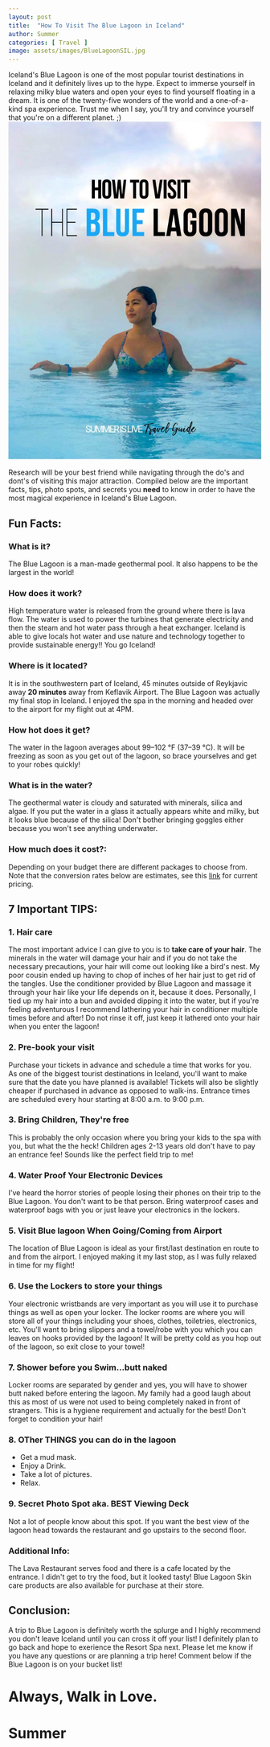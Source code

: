 ```yaml
---
layout: post
title:  "How To Visit The Blue Lagoon in Iceland"
author: Summer
categories: [ Travel ]
image: assets/images/BlueLagoonSIL.jpg
---
```


Iceland's Blue Lagoon is one of the most popular tourist destinations in Iceland and it definitely lives up to the hype. Expect to immerse yourself in relaxing milky blue waters and open your eyes to find yourself floating in a dream. It is one of the twenty-five wonders of the world and a one-of-a-kind spa experience. Trust me when I say, you'll try and convince yourself that you're on a different planet. ;)
![title image](/assets/images/BlueLagoonTitle.jpg)

Research will be your best friend while navigating through the do's and dont's of visiting this major attraction. Compiled below are the important facts, tips, photo spots, and secrets you **need** to know in order to have the most magical experience in Iceland's Blue Lagoon.

## Fun Facts:

### **What is it?**

The Blue Lagoon is a man-made geothermal pool. It also happens to be the largest in the world!

### **How does it work?**

High temperature water is released from the ground where there is lava flow. The water is used to power the turbines that generate electricity and then the steam and hot water pass through a heat exchanger. Iceland is able to give locals hot water and use nature and technology together to provide sustainable energy!! You go Iceland!

### **Where is it located?**

It is in the southwestern part of Iceland, 45 minutes outside of Reykjavic away **20 minutes** away from Keflavik Airport. The Blue Lagoon was actually my final stop in Iceland. I enjoyed the spa in the morning and headed over to the airport for my flight out at 4PM.

### **How hot does it get?**

The water in the lagoon averages about 99–102 °F (37–39 °C). It will be freezing as soon as you get out of the lagoon, so brace yourselves and get to your robes quickly!

### **What is in the water?**

The geothermal water is cloudy and saturated with minerals, silica and algae. If you put the water in a glass it actually appears white and milky, but it looks blue because of the silica! Don't bother bringing goggles either because you won't see anything underwater.

### How much does it cost?:

Depending on your budget there are different packages to choose from. Note that the conversion rates below are estimates, see this [link](https://www.bluelagoon.com/explore) for current pricing.



## 7 Important TIPS:

### 1. Hair care

The most important advice I can give to you is to **take care of your hair**. The minerals in the water will damage your hair and if you do not take the necessary precautions, your hair will come out looking like a bird's nest. My poor cousin ended up having to chop of inches of her hair just to get rid of the tangles. Use the conditioner provided by Blue Lagoon and massage it through your hair like your life depends on it, because it does. Personally, I tied up my hair into a bun and avoided dipping it into the water, but if you're feeling adventurous I recommend lathering your hair in conditioner multiple times before and after! Do not rinse it off, just keep it lathered onto your hair when you enter the lagoon!



### 2. Pre-book your visit

Purchase your tickets in advance and schedule a time that works for you. As one of the biggest tourist destinations in Iceland, you'll want to make sure that the date you have planned is available! Tickets will also be slightly cheaper if purchased in advance as opposed to walk-ins. Entrance times are scheduled every hour starting at 8:00 a.m. to 9:00 p.m.

### 3. Bring Children, They're free

This is probably the only occasion where you bring your kids to the spa with you, but what the the heck! Children ages 2-13 years old don't have to pay an entrance fee! Sounds like the perfect field trip to me!




### 4. Water Proof Your Electronic Devices

I've heard the horror stories of people losing their phones on their trip to the Blue Lagoon. You don't want to be that person. Bring waterproof cases and waterproof bags with you or just leave your electronics in the lockers.

### 5. Visit Blue lagoon When Going/Coming from Airport

The location of Blue Lagoon is ideal as your first/last destination en route to and from the airport. I enjoyed making it my last stop, as I was fully relaxed in time for my flight!


### 6. Use the Lockers to store your things

Your electronic wristbands are very important as you will use it to purchase things as well as open your locker. The locker rooms are where you will store all of your things including your shoes, clothes, toiletries, electronics, etc. You'll want to bring slippers and a towel/robe with you which you can leaves on hooks provided by the lagoon! It will be pretty cold as you hop out of the lagoon, so exit close to your towel!

### 7. Shower before you Swim...butt naked

Locker rooms are separated by gender and yes, you will have to shower butt naked before entering the lagoon. My family had a good laugh about this as most of us were not used to being completely naked in front of strangers. This is a hygiene requirement and actually for the best! Don't forget to condition your hair!

### 8. OTher THINGS you can do in the lagoon

- Get a mud mask.
- Enjoy a Drink.
- Take a lot of pictures.
- Relax.

### **9. Secret Photo Spot aka. BEST Viewing Deck**

Not a lot of people know about this spot. If you want the best view of the lagoon head towards the restaurant and go upstairs to the second floor.


### Additional Info:

The Lava Restaurant serves food and there is a cafe located by the entrance. I didn't get to try the food, but it looked tasty! Blue Lagoon Skin care products are also available for purchase at their store.


## Conclusion:

A trip to Blue Lagoon is definitely worth the splurge and I highly recommend you don't leave Iceland until you can cross it off your list! I definitely plan to go back and hope to exerience the Resort Spa next.
Please let me know if you have any questions or are planning a trip here! Comment below if the Blue Lagoon is on your bucket list!

# Always, Walk in Love.

# Summer
